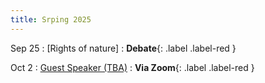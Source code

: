```yaml
---
title: Srping 2025
---
```


Sep 25
: [Rights of nature]
  : **Debate**{: .label .label-red }

Oct 2
: [Guest Speaker (TBA)](#)
  : **Via Zoom**{: .label .label-red }
